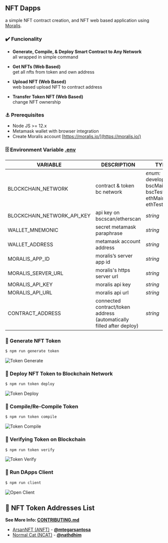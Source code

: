 ## NFT Dapps
a simple NFT contract creation, and NFT web based application using [Moralis](https://moralis.io/).

### ✔️ Funcionality
- **Generate, Compile, & Deploy Smart Contract to Any Network**  
  all wrapped in simple command

- **Get NFTs (Web Based)**  
  get all nfts from token and own address

- **Upload NFT (Web Based)**  
  web based upload NFT to contract address

- **Transfer Token NFT (Web Based)**  
  change NFT ownership

### ⚓ Prerequisites
- Node JS >= 12.x
- Metamask wallet with browser integration
- Create Moralis account [https://moralis.io/](https://moralis.io/)

### 🗄️ Environment Variable [.env](.env.example)

| VARIABLE | DESCRIPTION | TYPE |
|--|--|--|
| BLOCKCHAIN_NETWORK | contract & token bc network | *enum:* development, bscMainnet, bscTestnet, ethMainnet, ethTestnet |
| BLOCKCHAIN_NETWORK_API_KEY | api key on bscscan/etherscan | *string* |
| WALLET_MNEMONIC | secret metamask paraphrase | *string* |
| WALLET_ADDRESS | metamask account address | *string* |
| MORALIS_APP_ID | moralis’s server app id | *string* |
| MORALIS_SERVER_URL | moralis's https server url | *string* |
| MORALIS_API_KEY | moralis api key | *string* |
| MORALIS_API_URL | moralis api url | *string* |
| CONTRACT_ADDRESS | connected contract/token address (automatically filled after deploy) | *string* |


### 💽 Generate NFT Token
```sh
$ npm run generate token
```
![Token Generate](https://blogger.googleusercontent.com/img/a/AVvXsEgg91FZQ7NCo3Xi5ud0MPP6c1KbTq-vBHmFZr9_6jlDGerngQJ7Pma2m-wcSXC0t3XPYEVgJf4xLU0E8Hk_T0mDV7QRNFymKteoJyba6BpYZBkry3vGdaBR8mgGdmfTLnHkrv1qQzBDxXvbd24H_rACtwGDecgcNcaQv4vI7dx6dPEvebNaTUlBrW8 "Token Generate")

### 💽 Deploy NFT Token to Blockchain Network
```sh
$ npm run token deploy
```
![Token Deploy](https://blogger.googleusercontent.com/img/a/AVvXsEjX5wunBDEiQJcbezxX0FV1hyajeGAMzN3WyppODrBIkoMtu0ur0RlOJGA-8gnvP6YrWtLnfLHKL2mZWA02_EEN0IU1evV62-SmJEpXQb0bofu0BtQb5IjY0w4X2RAQGKuIDUVYEV3RFh_BCxo1CHNeJMV4NB36ag3znYMI2qB1X2MmmXTJ9ElNTr8 "Token Deploy")

### 💽 Compile/Re-Compile Token
```sh
$ npm run token compile
```
![Token Compile](https://blogger.googleusercontent.com/img/a/AVvXsEiG0wrH44jsqMOKjOEaom6-My74HJzxTvxyP3jkP5VET7TS4wV7XzU6ZJc6FyFMnmxNx9cKQvFvSNtHgNboulE2p1hI7zltm43jbuBoZvJevhRe_V3692DbUv7RBUrE_r2tkf6yCw5aPAUpil0vaVV-NkAWWgnyI6NogVvxvDK8FblO6c_5JYLQKF0 "Token Compile")

### 💽 Verifying Token on Blockchain
```sh
$ npm run token verify
```
![Token Verify](https://lh3.googleusercontent.com/-7C8QfK6KNig/YYIkUhdDkjI/AAAAAAAAAIc/y-uAM-Psop0fPcaxJuBAPB5w_G_AsN04gCLcBGAsYHQ/s16000/verify.gif "Token Verify")

### 💽 Run DApps Client
```sh
$ npm run client
```
![Open Client](https://blogger.googleusercontent.com/img/a/AVvXsEj0shTEUISb0aAmAxAqOZLbLo-wBA8AGRP_L5fKqr3fBzDAKlyhpHX1zJeSAcolpSlRN6TH3KJYAL4mvAnScP9jgqzgwmtvdh91RKO-YbtHpea40pgv3vHe11IAOB69_xEbzwo7-wMMIT-Ex_NrmuDOgyMEA3le0swHD1yfG-1i9pDL9ZoZSnNbANo "Open Client")

## 🔆 NFT Token Addresses List
**See More Info: [CONTRIBUTING.md](CONTRIBUTING.md)**

- [ArsanNFT (ANFT)](https://ropsten.etherscan.io/token/0x06FAd733beE63A50e4e27806edA7457B4F18EA08) - **[@mtegarsantosa](https://github.com/mtegarsantosa)**
- [Normal Cat (NCAT)](https://ropsten.etherscan.io/token/0x7c535a8435195C27fed5f2f5eec3938cdD181719) - **[@nathdhim](https://github.com/nathdhim)**

